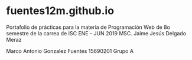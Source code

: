 # fuentes12m.github.io
Portafolio de prácticas para la materia de Programación Web de 8o semestre de la carrea de ISC
ENE - JUN 2019 MSC. Jaime Jesús Delgado Meraz

Marco Antonio Gonzalez Fuentes 
15690201
Grupo A 
